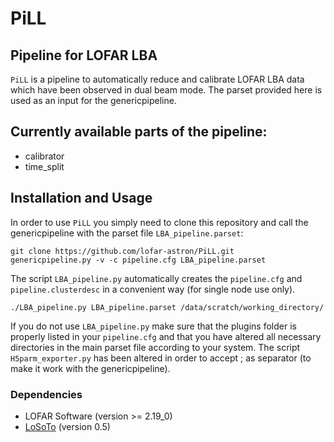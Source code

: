 # PiLL #
## Pipeline for LOFAR LBA ##

`PiLL` is a pipeline to automatically reduce and calibrate LOFAR LBA data which have been observed in dual beam mode.
The parset provided here is used as an input for the genericpipeline.

Currently available parts of the pipeline:
------------------------------------------
* calibrator
* time_split

Installation and Usage
----------------------
In order to use `PiLL` you simply need to clone this repository and call the genericpipeline with the parset file `LBA_pipeline.parset`:

    git clone https://github.com/lofar-astron/PiLL.git
    genericpipeline.py -v -c pipeline.cfg LBA_pipeline.parset

The script `LBA_pipeline.py` automatically creates the `pipeline.cfg` and `pipeline.clusterdesc` in a convenient way (for single node use only).

    ./LBA_pipeline.py LBA_pipeline.parset /data/scratch/working_directory/
    
If you do not use `LBA_pipeline.py` make sure that the plugins folder is properly listed in your `pipeline.cfg` and that you have altered all necessary directories in the main parset file according to your system.
The script `H5parm_exporter.py` has been altered in order to accept ; as separator (to make it work with the genericpipeline).

### Dependencies

* LOFAR Software (version >= 2.19_0)
* [LoSoTo](https://github.com/revoltek/losoto) (version 0.5)
